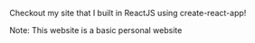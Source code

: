 Checkout my site that I built in ReactJS using create-react-app!

Note: This website is a basic personal website
